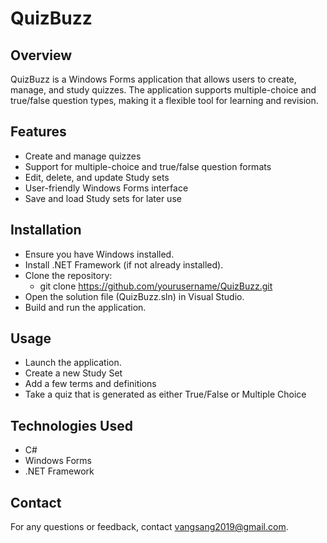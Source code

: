 # QuizBuzz

## Overview

QuizBuzz is a Windows Forms application that allows users to create, manage, and study quizzes. The application supports multiple-choice and true/false question types, making it a flexible tool for learning and revision.

## Features

- Create and manage quizzes
- Support for multiple-choice and true/false question formats
- Edit, delete, and update Study sets
- User-friendly Windows Forms interface
- Save and load Study sets for later use

## Installation
- Ensure you have Windows installed.
- Install .NET Framework (if not already installed).
- Clone the repository:
  - git clone https://github.com/yourusername/QuizBuzz.git
- Open the solution file (QuizBuzz.sln) in Visual Studio.
- Build and run the application.

## Usage
- Launch the application.
- Create a new Study Set
- Add a few terms and definitions
- Take a quiz that is generated as either True/False or Multiple Choice

## Technologies Used
- C#
- Windows Forms
- .NET Framework

## Contact
For any questions or feedback, contact vangsang2019@gmail.com.

